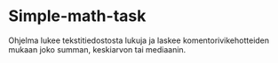 # Simple-math-task

Ohjelma lukee tekstitiedostosta lukuja ja laskee komentorivikehotteiden mukaan joko summan, keskiarvon tai mediaanin.
